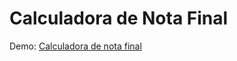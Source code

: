 # Calculadora de Nota Final

Demo: [Calculadora de nota final][demo_link]

[demo_link]: https://calculadora-nota-final.vercel.app/
